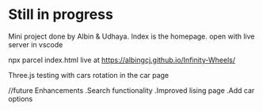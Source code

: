 # Still in progress
Mini project done by Albin & Udhaya.
Index is the homepage.
open with live server in vscode

npx parcel index.html
live at https://albingcj.github.io/Infinity-Wheels/

Three.js testing with cars rotation in the car page

//future Enhancements
.Search functionality
.Improved lising page
.Add car options


